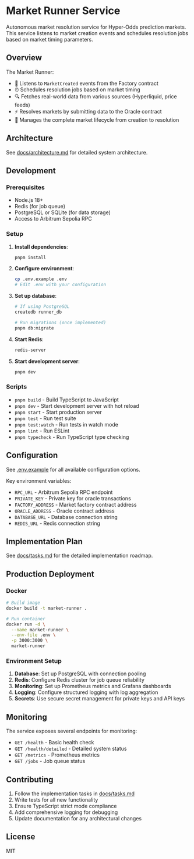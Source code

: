 # Market Runner Service

Autonomous market resolution service for Hyper-Odds prediction markets. This service listens to market creation events and schedules resolution jobs based on market timing parameters.

## Overview

The Market Runner:
- 📡 Listens to `MarketCreated` events from the Factory contract
- ⏰ Schedules resolution jobs based on market timing
- 🔍 Fetches real-world data from various sources (Hyperliquid, price feeds)  
- ⚡ Resolves markets by submitting data to the Oracle contract
- 🔄 Manages the complete market lifecycle from creation to resolution

## Architecture

See [docs/architecture.md](./docs/architecture.md) for detailed system architecture.

## Development

### Prerequisites

- Node.js 18+
- Redis (for job queue)
- PostgreSQL or SQLite (for data storage)
- Access to Arbitrum Sepolia RPC

### Setup

1. **Install dependencies**:
   ```bash
   pnpm install
   ```

2. **Configure environment**:
   ```bash
   cp .env.example .env
   # Edit .env with your configuration
   ```

3. **Set up database**:
   ```bash
   # If using PostgreSQL
   createdb runner_db
   
   # Run migrations (once implemented)
   pnpm db:migrate
   ```

4. **Start Redis**:
   ```bash
   redis-server
   ```

5. **Start development server**:
   ```bash
   pnpm dev
   ```

### Scripts

- `pnpm build` - Build TypeScript to JavaScript
- `pnpm dev` - Start development server with hot reload
- `pnpm start` - Start production server
- `pnpm test` - Run test suite
- `pnpm test:watch` - Run tests in watch mode
- `pnpm lint` - Run ESLint
- `pnpm typecheck` - Run TypeScript type checking

## Configuration

See [.env.example](./.env.example) for all available configuration options.

Key environment variables:
- `RPC_URL` - Arbitrum Sepolia RPC endpoint
- `PRIVATE_KEY` - Private key for oracle transactions
- `FACTORY_ADDRESS` - Market factory contract address
- `ORACLE_ADDRESS` - Oracle contract address
- `DATABASE_URL` - Database connection string
- `REDIS_URL` - Redis connection string

## Implementation Plan

See [docs/tasks.md](./docs/tasks.md) for the detailed implementation roadmap.

## Production Deployment

### Docker

```bash
# Build image
docker build -t market-runner .

# Run container
docker run -d \
  --name market-runner \
  --env-file .env \
  -p 3000:3000 \
  market-runner
```

### Environment Setup

1. **Database**: Set up PostgreSQL with connection pooling
2. **Redis**: Configure Redis cluster for job queue reliability
3. **Monitoring**: Set up Prometheus metrics and Grafana dashboards
4. **Logging**: Configure structured logging with log aggregation
5. **Secrets**: Use secure secret management for private keys and API keys

## Monitoring

The service exposes several endpoints for monitoring:

- `GET /health` - Basic health check
- `GET /health/detailed` - Detailed system status
- `GET /metrics` - Prometheus metrics
- `GET /jobs` - Job queue status

## Contributing

1. Follow the implementation tasks in [docs/tasks.md](./docs/tasks.md)
2. Write tests for all new functionality
3. Ensure TypeScript strict mode compliance
4. Add comprehensive logging for debugging
5. Update documentation for any architectural changes

## License

MIT